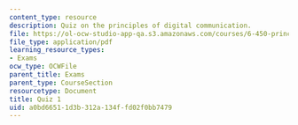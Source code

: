 ```yaml
---
content_type: resource
description: Quiz on the principles of digital communication.
file: https://ol-ocw-studio-app-qa.s3.amazonaws.com/courses/6-450-principles-of-digital-communication-i-fall-2009/a0bd66511d3b312a134ffd02f0bb7479_MIT6_450F09_quiz.pdf
file_type: application/pdf
learning_resource_types:
- Exams
ocw_type: OCWFile
parent_title: Exams
parent_type: CourseSection
resourcetype: Document
title: Quiz 1
uid: a0bd6651-1d3b-312a-134f-fd02f0bb7479
---
```

